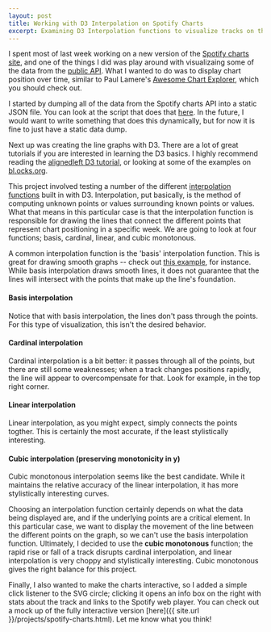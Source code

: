 ```yaml
---
layout: post
title: Working with D3 Interpolation on Spotify Charts
excerpt: Examining D3 Interpolation functions to visualize tracks on the Spotify Charts.
---
```


I spent most of last week working on a new version of the [Spotify charts site](charts.spotify.com), and one of the things I did was play around with visualizaing some of the data from the [public API](charts.spotify.com/docs). What I wanted to do was to display chart position over time, similar to Paul Lamere's [Awesome Chart Explorer](static.echonest.com/ACE/), which you should check out.

I started by dumping all of the data from the Spotify charts API into a static JSON file. You can look at the script that does that [here](https://gist.github.com/bsmithgall/8772438). In the future, I would want to write something that does this dynamically, but for now it is fine to just have a static data dump.

Next up was creating the line graphs with D3. There are a lot of great tutorials if you are interested in learning the D3 basics. I highly recommend reading the [alignedleft D3 tutorial](http://alignedleft.com/tutorials), or looking at some of the examples on [bl.ocks.org](bl.ocks.org).

This project involved testing a number of the different [interpolation functions](https://github.com/mbostock/d3/wiki/SVG-Shapes#wiki-line_interpolate) built in with D3. Interpolation, put basically, is the method of computing unknown points or values surrounding known points or values. What that means in this particular case is that the interpolation function is responsible for drawing the lines that connect the different points that represent chart positioning in a specific week. We are going to look at four functions; basis, cardinal, linear, and cubic monotonous.

A common interpolation function is the 'basis' interpolation function. This is great for drawing smooth graphs -- check out [this example](http://bl.ocks.org/mbostock/3884955), for instance. While basis interpolation draws smooth lines, it does not guarantee that the lines will intersect with the points that make up the line's foundation.

#### Basis interpolation

<div id="basis"></div>

Notice that with basis interpolation, the lines don't pass through the points. For this type of visualization, this isn't the desired behavior.

#### Cardinal interpolation

<div id="cardinal"></div>

Cardinal interpolation is a bit better: it passes through all of the points, but there are still some weaknesses; when a track changes positions rapidly, the line will appear to overcompensate for that. Look for example, in the top right corner.

#### Linear interpolation

<div id="linear"></div>

Linear interpolation, as you might expect, simply connects the points togther. This is certainly the most accurate, if the least stylistically interesting.

#### Cubic interpolation (preserving monotonicity in y)

<div id="monotone"></div>

Cubic monotonous interpolation seems like the best candidate. While it maintains the relative accuracy of the linear interpolation, it has more stylistically interesting curves.

Choosing an interpolation function certainly depends on what the data being displayed are, and if the underlying points are a critical element. In this particular case, we want to display the movement of the line between the different points on the graph, so we can't use the basis interpolation function. Ultimately, I decided to use the **cubic monotonous** function; the rapid rise or fall of a track disrupts cardinal interpolation, and linear interpolation is very choppy and stylistically interesting. Cubic monotonous gives the right balance for this project.

Finally, I also wanted to make the charts interactive, so I added a simple click listener to the SVG circle; clicking it opens an info box on the right with stats about the track and links to the Spotify web player. You can check out a mock up of the fully interactive version [here]({{ site.url }}/projects/spotify-charts.html). Let me know what you think!


<script src="{{ site.url }}/js/d3.v3.min.js"></script>
<script>
function buildCharts(interpolator) {
    var margin = {top: 40, right: 10, bottom: 40, left: 50},
        width     = 600 - margin.left - margin.right,
        height    = 450 - margin.top - margin.bottom;

    var parseDate = d3.time.format('%Y-%m-%d').parse;

    var x = d3.time.scale()
            .range([0, width]);

    var y = d3.scale.linear()
            .range([height, 0]);

    var color = d3.scale.category20b();

    var xAxis = d3.svg.axis()
                  .scale(x)
                  .orient('bottom');

    var yAxis = d3.svg.axis()
                  .scale(y)
                  .orient('left')
                  .tickFormat(function(d) { return Math.abs(d); });

    var line = d3.svg.line()
                 .interpolate(interpolator)
                 .x(function(d) {
                  return x(d.date);
                })
                 .y(function(d) { return y(d.rank); });

    var svg = d3.select('div#' + interpolator).append('svg')
                .attr('width', width + margin.left + margin.right)
                .attr('height', height + margin.top + margin.bottom)
              .append('g')
                .attr('transform', 'translate(' + margin.left + ',' + margin.top + ')');

    d3.json('/js/json/charts.json', function(data) {
      drawChart(data)
    })

    var drawChart = function(rawdata) {
      data = cleanData(rawdata);

      color.domain(data.map(function(d){ return d.track }));

      data.forEach(function(kv){
        kv.data.forEach(function(d) {
          d.date = parseDate(d.date);
        })
      });

      var ranks = data;

      var minX = d3.min(data, function (kv) { return d3.min(kv.data, function (d) { return d.date; }) });
      var maxX = d3.max(data, function (kv) { return d3.max(kv.data, function (d) { return d.date; }) });
      // var minY = d3.min(data, function (kv) { return d3.min(kv.data, function (d) { return d.rank; }) });
      // var maxY = d3.max(data, function (kv) { return d3.max(kv.data, function (d) { return d.rank; }) });
      var minY = -10
      var maxY = -1

      x.domain([minX, maxX]);
      y.domain([minY, maxY]);

      var rank = svg.selectAll('.rank')
                  .data(ranks)
                  .enter().append('g')
                  .attr('class', 'rank')

      rank.append('path')
          .attr('class', function(d) {
            return 'line ' + d.data[0].track_class + 'Line';
          })
          .attr('d', function(d) { return line(d.data); })
          .style('stroke', function(d) { return color(d.name); });

      rank.selectAll('circle')
          .data(function(d) { return d.data; })
          .enter().append('circle')
          .attr('cx', function(d) { return x(d.date); })
          .attr('cy', function(d) { return y(d.rank); })
          .attr('r', 4.5)
          .attr('fill', function(d) { return color(d.name); })
          .attr('class', function(d) { return d.track_class + 'Circle'; });

      svg.append('g')
          .attr('class', 'x axis')
          .attr('transform', 'translate(0,' + height + ')')
          .call(xAxis)
            .selectAll('text')
            .style('text-anchor', 'end')
            .attr('dx', '-.8em')
            .attr('dy', '.15em')
            .attr('transform', function(d) { return 'rotate(-25)'; });

      svg.append('g')
          .attr('class', 'y axis')
          .call(yAxis)

    }

    var cleanData = function(data) {
      var tracks = {};

      for (var day in data) {
        data[day].tracks.forEach(function(track, index) {
          if (index < 10) {
              var track_key = track.track_name + ' - ' + track.artist_name
              var track_class = track.track_name + track.artist_name
              // If track hasn't been seen yet add it in
              if (!tracks[track_key]) {
                  tracks[track_key] = {
                      name: track_key,
                      data: [],
                  };
              }

              // Add this data to the track
              tracks[track_key].data.push({
                  date: track.date,
                  streams: numberWithCommas(track.num_streams),
                  artist_name: track.artist_name,
                  rank: (index + 1) * -1,
                  url: track.track_url,
                  cover_art: track.artwork_url,
                  name: track_key,
                  track_class: track_class.replace(/ /g,'').replace(/ [\,\/#!$%\^&\*;:{}=\-_`~()\'\.]/g,'') // strip out punctuation and spaces
              });
          }
        });
      }
      // Now it is in URL -> { name -> String, data -> Array format }

      // Now we want to go to [{name -> String, data -> Array }, ...]
      var result = [];
      Object.keys(tracks).forEach(function(url) {
        result.push(tracks[url]);
      });

      function resultSort(a, b) {
        if (a.date < b.date) return -1;
        if (a.date > b.date) return 1;
        return 0;
      }

      result.forEach(function(d) { return d.data.sort(resultSort) });
      return result
    };

    function numberWithCommas(x) {
      try {
        return x.toString().replace(/\B(?=(\d{3})+(?!\d))/g, ",");
      }
      catch (TypeError) {
        return 0;
      }
    }

}

buildCharts('basis')
buildCharts('cardial')
buildCharts('linear')
buildCharts('monotone')

</script>
